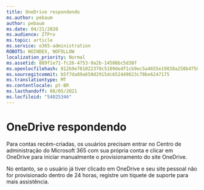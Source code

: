 ```yaml
---
title: OneDrive respondendo
ms.author: pebaum
author: pebaum
ms.date: 04/21/2020
ms.audience: ITPro
ms.topic: article
ms.service: o365-administration
ROBOTS: NOINDEX, NOFOLLOW
localization_priority: Normal
ms.assetid: 889f1e71-fc26-4753-9a2b-14508bc5d38f
ms.openlocfilehash: 812b9e781022370c5109dedf1cb9ec5a4655e19838a258b47508ca8e955a1250
ms.sourcegitcommit: b5f7da89a650d2915dc652449623c78be6247175
ms.translationtype: MT
ms.contentlocale: pt-BR
ms.lasthandoff: 08/05/2021
ms.locfileid: "54025346"
---
```

# <a name="onedrive-not-responding"></a>OneDrive respondendo

Para contas recém-criadas, os usuários precisam entrar no Centro de administração do Microsoft 365 com sua própria conta e clicar em OneDrive para iniciar manualmente o provisionamento do site OneDrive.
  
No entanto, se o usuário já tiver clicado em OneDrive e seu site pessoal não for provisionado dentro de 24 horas, registre um tíquete de suporte para mais assistência.
  

